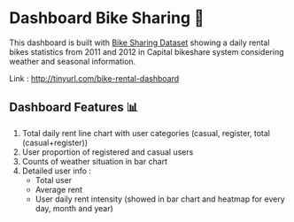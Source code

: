 # Dashboard Bike Sharing 🚴
This dashboard is built with [Bike Sharing Dataset](https://archive.ics.uci.edu/dataset/275/bike+sharing+dataset) showing a daily rental bikes statistics from 2011 and 2012
in Capital bikeshare system considering weather and seasonal information.

Link : http://tinyurl.com/bike-rental-dashboard

## Dashboard Features 📊
1. Total daily rent line chart with user categories (casual, register, total (casual+register))
2. User proportion of registered and casual users
3. Counts of weather situation in bar chart
4. Detailed user info :
   - Total user
   - Average rent
   - User daily rent intensity (showed in bar chart and heatmap for every day, month and year)
